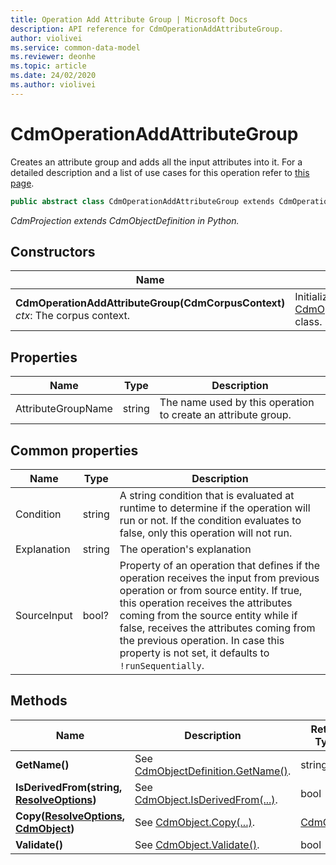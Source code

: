 ```yaml
---
title: Operation Add Attribute Group | Microsoft Docs
description: API reference for CdmOperationAddAttributeGroup.
author: violivei
ms.service: common-data-model
ms.reviewer: deonhe 
ms.topic: article
ms.date: 24/02/2020
ms.author: violivei
---
```


# CdmOperationAddAttributeGroup

Creates an attribute group and adds all the input attributes into it. For a detailed description and a list of use cases for this operation refer to [this page](../../../../sdk/projections/addattributegroup.md).

```csharp
public abstract class CdmOperationAddAttributeGroup extends CdmOperationBase
```

*CdmProjection extends CdmObjectDefinition in Python.*

## Constructors

|Name|Description|
|---|---|
|**CdmOperationAddAttributeGroup(CdmCorpusContext)**<br/>*ctx*: The corpus context.<br/>|Initializes a new instance of the [CdmOperationAddAttributeGroup](addattributegroup.md) class.|

## Properties

|Name|Type|Description|
|---|---|---|
|AttributeGroupName|string|The name used by this operation to create an attribute group.

## Common properties

|Name|Type|Description|
|---|---|---|
|Condition|string|A string condition that is evaluated at runtime to determine if the operation will run or not. If the condition evaluates to false, only this operation will not run.
|Explanation|string|The operation's explanation
|SourceInput|bool?|Property of an operation that defines if the operation receives the input from previous operation or from source entity. If true, this operation receives the attributes coming from the source entity while if false, receives the attributes coming from the previous operation. In case this property is not set, it defaults to `!runSequentially`.

## Methods

|Name|Description|Return Type|
|---|---|---|
|**GetName()**|See [CdmObjectDefinition.GetName()](../cdmobjectdefinition.md#methods).|string|
|**IsDerivedFrom(string, [ResolveOptions](../../utilities/resolveoptions.md))**|See  [CdmObject.IsDerivedFrom(...)](../cdmobject.md#methods).|bool|
|**Copy([ResolveOptions](../../utilities/resolveoptions.md), [CdmObject](../cdmobject.md))**|See [CdmObject.Copy(...)](../cdmobject.md#methods).|[CdmObject](../cdmobject.md)|
|**Validate()**|See [CdmObject.Validate()](../cdmobject.md#methods).|bool|
